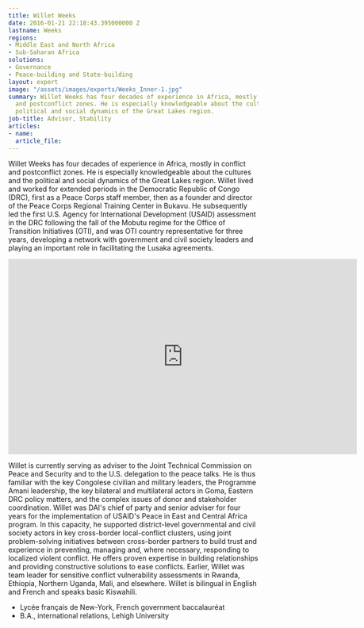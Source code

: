 ```yaml
---
title: Willet Weeks
date: 2016-01-21 22:18:43.395000000 Z
lastname: Weeks
regions:
- Middle East and North Africa
- Sub-Saharan Africa
solutions:
- Governance
- Peace-building and State-building
layout: expert
image: "/assets/images/experts/Weeks_Inner-1.jpg"
summary: Willet Weeks has four decades of experience in Africa, mostly in conflict
  and postconflict zones. He is especially knowledgeable about the cultures and the
  political and social dynamics of the Great Lakes region.
job-title: Advisor, Stability
articles:
- name: 
  article_file: 
---
```


Willet Weeks has four decades of experience in Africa, mostly in conflict and postconflict zones. He is especially knowledgeable about the cultures and the political and social dynamics of the Great Lakes region. Willet lived and worked for extended periods in the Democratic Republic of Congo (DRC), first as a Peace Corps staff member, then as a founder and director of the Peace Corps Regional Training Center in Bukavu. He subsequently led the first U.S. Agency for International Development (USAID) assessment in the DRC following the fall of the Mobutu regime for the Office of Transition Initiatives (OTI), and was OTI country representative for three years, developing a network with government and civil society leaders and playing an important role in facilitating the Lusaka agreements.

<iframe allowfullscreen="" frameborder="0" height="394" mozallowfullscreen="" src="https://player.vimeo.com/video/57136931" webkitallowfullscreen="" width="703"></iframe>

Willet is currently serving as adviser to the Joint Technical Commission on Peace and Security and to the U.S. delegation to the peace talks. He is thus familiar with the key Congolese civilian and military leaders, the Programme Amani leadership, the key bilateral and multilateral actors in Goma, Eastern DRC policy matters, and the complex issues of donor and stakeholder coordination. Willet was DAI's chief of party and senior adviser for four years for the implementation of USAID's Peace in East and Central Africa program. In this capacity, he supported district-level governmental and civil society actors in key cross-border local-conflict clusters, using joint problem-solving initiatives between cross-border partners to build trust and experience in preventing, managing and, where necessary, responding to localized violent conflict. He offers proven expertise in building relationships and providing constructive solutions to ease conflicts. Earlier, Willet was team leader for sensitive conflict vulnerability assessments in Rwanda, Ethiopia, Northern Uganda, Mali, and elsewhere. Willet is bilingual in English and French and speaks basic Kiswahili.

* Lycée français de New-York, French government baccalauréat
* B.A., international relations, Lehigh University
